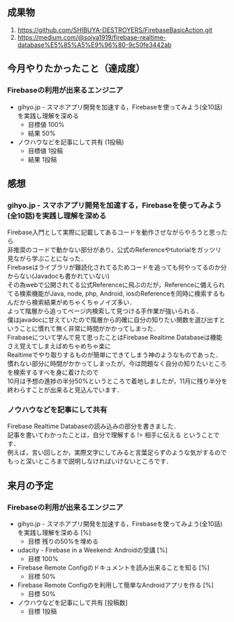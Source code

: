 ## 成果物
1. https://github.com/SHIBUYA-DESTROYERS/FirebaseBasicAction.git
1. https://medium.com/@soiya1919/firebase-realtime-database%E5%85%A5%E9%96%80-9c50fe3442ab

## 今月やりたかったこと（達成度）

### Firebaseの利用が出来るエンジニア

* gihyo.jp - スマホアプリ開発を加速する，Firebaseを使ってみよう(全10話)を実践し理解を深める
  * 目標値 100%
  * 結果 50%
* ノウハウなどを記事にして共有 (1投稿)
  * 目標値 1投稿
  * 結果 1投稿

## 感想

### gihyo.jp - スマホアプリ開発を加速する，Firebaseを使ってみよう(全10話)を実践し理解を深める

Firebase入門として実際に記載してあるコードを動作させながらやろうと思ったら  
非推奨のコードで動かない部分があり，公式のReferenceやtutorialをガッツリ見ながら学ぶことになった．  
Firebaseはライブラリが難読化されてるためコードを追っても何やってるのか分からない(Javadocも書かれていない)  
その為webで公開されてる公式Referenceに飛ぶのだが，Referenceに備えられてる検索機能がJava, node, php, Android, iosのReferenceを同時に検索するもんだから検索結果がめちゃくちゃノイズ多い．  
よって階層から追ってページ内検索して見つける手作業が強いられる．  
僕はjavadocに甘えていたので階層から的確に自分の知りたい関数を選び出すということに慣れて無く非常に時間がかかってしまった．  
Firabaseについて学んで見て思ったことはFirebase Realtime Databaseは機能さえ覚えてしまえばめちゃめちゃ楽に  
Realtimeでやり取りするものが簡単にできてしまう神のようなものであった．  
慣れない部分に時間がかかってしまったが，今は問題なく自分の知りたいところを検索するすべを身に着けたので  
10月は予想の進捗の半分50%というところで着地しましたが，11月に残り半分を終わらすことが出来ると見込んでいます．

### ノウハウなどを記事にして共有

Firebase Realtime Databaseの読み込みの部分を書きました．  
記事を書いてわかったことは，自分で理解する != 相手に伝える ということです．  
例えば，言い回しとか，実際文字にしてみると言葉足らずのような気がするのでもっと深いところまで説明しなければいけないところです．

## 来月の予定

### Firebaseの利用が出来るエンジニア
* gihyo.jp - スマホアプリ開発を加速する，Firebaseを使ってみよう(全10話)を実践し理解を深める [%]
  * 目標 残りの50%を埋める
* udacity - Firebase in a Weekend: Androidの受講 [%]
  * 目標 100%
* Firebase Remote Configのドキュメントを読み出来ることを知る [%]
  * 目標 50%
* Firebase Remote Configのを利用して簡単なAndroidアプリを作る [%]
  * 目標 50%
* ノウハウなどを記事にして共有 [投稿数]
  * 目標 1投稿
